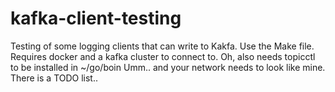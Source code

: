 # kafka-client-testing
Testing of some logging clients that can write to Kakfa.
Use the Make file.
Requires docker and a kafka cluster to connect to.
Oh, also needs topicctl to be installed in ~/go/boin
Umm.. and your network needs to look like mine.
There is a TODO list..

